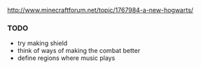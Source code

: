 http://www.minecraftforum.net/topic/1767984-a-new-hogwarts/

### TODO

* try making shield
* think of ways of making the combat better
* define regions where music plays